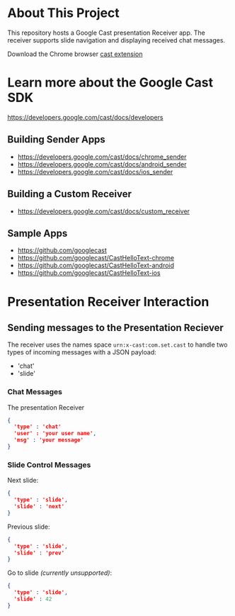 # About This Project

This repository hosts a Google Cast presentation Receiver app.  The receiver supports slide navigation and displaying received chat messages.

Download the Chrome browser [cast extension](https://chrome.google.com/webstore/detail/google-cast/boadgeojelhgndaghljhdicfkmllpafd?hl)

# Learn more about the Google Cast SDK

https://developers.google.com/cast/docs/developers

## Building Sender Apps

* https://developers.google.com/cast/docs/chrome_sender
* https://developers.google.com/cast/docs/android_sender
* https://developers.google.com/cast/docs/ios_sender

## Building a Custom Receiver

* https://developers.google.com/cast/docs/custom_receiver

## Sample Apps

* https://github.com/googlecast
* https://github.com/googlecast/CastHelloText-chrome
* https://github.com/googlecast/CastHelloText-android
* https://github.com/googlecast/CastHelloText-ios

# Presentation Receiver Interaction

## Sending messages to the Presentation Reciever

The receiver uses the names space `urn:x-cast:com.set.cast` to handle two types of incoming messages with a JSON payload:
* 'chat'
* 'slide'

### Chat Messages

The presentation Receiver

```json
{
  'type' : 'chat'
  'user' : 'your user name',
  'msg' : 'your message'
}
```

### Slide Control Messages

Next slide:

```json
{
  'type' : 'slide',
  'slide' : 'next'
}
```

Previous slide:

```json
{
  'type' : 'slide',
  'slide' : 'prev'
}
```

Go to slide _(currently unsupported)_:

```json
{
  'type' : 'slide',
  'slide' : 42
}
```